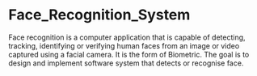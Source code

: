 # Face_Recognition_System
Face recognition is a computer application that is capable of detecting, tracking, identifying or verifying human faces from an image or video captured using a facial camera.
It is the form of Biometric.
The goal is to design and implement software system that detects or recognise face.

